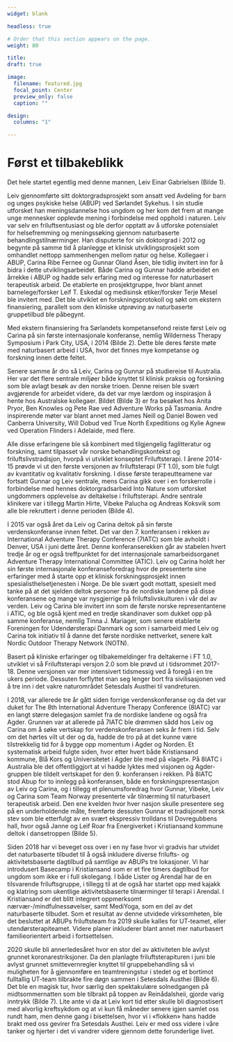 ```yaml
---
widget: blank

headless: true

# Order that this section appears on the page.
weight: 80

title: 
draft: true

image:
  filename: featured.jpg
  focal_point: Center
  preview_only: false
  caption: ""

design:
  columns: "1"

---
```


# Først et tilbakeblikk

Det hele startet egentlig med denne mannen, Leiv Einar Gabrielsen (Bilde 1).

Leiv gjennomførte sitt doktorgradsprosjekt som ansatt ved Avdeling for barn og unges psykiske helse (ABUP) ved Sørlandet Sykehus. I sin studie utforsket han meningsdannelse hos ungdom og her kom det frem at mange
unge mennesker opplevde mening i forbindelse med opphold i naturen. Leiv var selv en friluftsentusiast og ble derfor opptatt av å utforske potensialet for helsefremming og meningssøking
gjennom naturbaserte behandlingstilnærminger. Han disputerte for sin doktorgrad i 2012 og begynte på samme tid å planlegge et klinisk utviklingsprosjekt som omhandlet nettopp sammenhengen
mellom natur og helse. Kollegaer i ABUP, Carina Ribe Fernee og Gunnar Oland Åsen, ble tidlig invitert inn for å bidra i dette utviklingsarbeidet. Både Carina og Gunnar hadde arbeidet en årrekke i ABUP og
hadde selv erfaring med og interesse for naturbasert terapeutisk arbeid. De etablerte en prosjektgruppe, hvor blant annet barnelege/forsker Leif T. Eskedal og medisinsk etiker/forsker Terje
Mesel ble invitert med. Det ble utviklet en forskningsprotokoll og søkt om ekstern finansiering, parallelt som den kliniske utprøving av naturbaserte gruppetilbud ble påbegynt.

Med ekstern finansiering fra Sørlandets kompetansefond reiste først Leiv og Carina på sin første internasjonale konferanse, nemlig Wilderness Therapy Symposium i Park City, USA, i 2014 (Bilde 2).
Dette ble deres første møte med naturbasert arbeid i USA, hvor det finnes mye kompetanse og forskning innen dette feltet.

Senere samme år dro så Leiv, Carina og Gunnar på studiereise til Australia. Her var det flere sentrale miljøer både knyttet til klinisk praksis og forskning som ble avlagt besøk av den norske trioen. Denne
reisen ble svært avgjørende for arbeidet videre, da det var mye lærdom og inspirasjon å hente hos Australske kollegaer. Bildet (Bilde 3) er fra besøket hos Anita Pryor, Ben Knowles og Pete Rae ved
Adventure Works på Tasmania. Andre inspirerende møter var blant annet med James Neill og Daniel Bowen ved Canberra University, Will Dobud ved True North Expeditions og Kylie Agnew ved
Operation Flinders i Adelaide, med flere.

Alle disse erfaringene ble så kombinert med tilgjengelig faglitteratur og forskning, samt tilpasset vår norske behandlingskontekst og friluftslivstradisjon, hvorpå vi utviklet konseptet Friluftsterapi. I årene
2014-15 prøvde vi ut den første versjonen av friluftsterapi (FT 1.0), som ble fulgt av kvantitativ og kvalitativ forskning. I disse første terapeutteamene var fortsatt Gunnar og Leiv sentrale, mens Carina
gikk over i en forskerrolle i forbindelse med hennes doktorgradsarbeid Into Nature som utforsket ungdommers opplevelse av deltakelse i friluftsterapi. Andre sentrale klinikere var i tillegg Martin
Hirte, Vibeke Palucha og Andreas Koksvik som alle ble rekruttert i denne perioden (Bilde 4).

I 2015 var også året da Leiv og Carina deltok på sin første verdenskonferanse innen feltet. Det var den 7. konferansen i rekken av International Adventure Therapy Conference (7IATC) som ble avholdt i
Denver, USA i juni dette året. Denne konferanserekken går av stabelen hvert tredje år og er også treffpunktet for det internasjonale samarbeidsorganet Adventure Therapy International Committee
(ATIC). Leiv og Carina holdt her sin første internasjonale konferanseforedrag hvor de presenterte sine erfaringer med å starte opp et klinisk forskningsprosjekt innen spesialisthelsetjenesten i Norge. De
ble svært godt mottatt, spesielt med tanke på at det sjelden deltok personer fra de nordiske landene på disse konferansene og mange var nysgjerrige på friluftslivskulturen i vår del av verden. Leiv og
Carina ble invitert inn som de første norske representantene i ATIC, og ble også kjent med en tredje skandinaver som dukket opp på samme konferanse, nemlig Tinna J. Mariager, som senere etablerte
Foreningen for Udendørsterapi Danmark og som i samarbeid med Leiv og Carina tok initiativ til å danne det første nordiske nettverket, senere kalt Nordic Outdoor Therapy Network (NOTN).

Basert på kliniske erfaringer og tilbakemeldinger fra deltakerne i FT 1.0, utviklet vi så Friluftsterapi versjon 2.0 som ble prøvd ut i tidsrommet 2017-18. Denne versjonen var mer intensivert tidsmessig
ved å foregå i en tre ukers periode. Dessuten forflyttet man seg lenger bort fra sivilisasjonen ved å tre inn i det vakre naturområdet Setesdals Austhei til vandreturen.

I 2018, var allerede tre år gått siden forrige verdenskonferanse og da det var duket for The 8th International Adventure Therapy Conference (8IATC) var en langt større delegasjon samlet fra de
nordiske landene og også fra Agder. Grunnen var at allerede på 7IATC ble drømmen sådd hos Leiv og Carina om å søke vertskap for verdenskonferansen seks år frem i tid. Selv om det hørtes vilt ut der og
da, hadde de tro på at det kunne være tilstrekkelig tid for å bygge opp momentum i Agder og Norden. Et systematisk arbeid fulgte siden, hvor etter hvert både Kristiansand kommune, Blå Kors og
Universitetet i Agder ble med på «laget». På 8IATC i Australia ble det offentliggjort at vi hadde lyktes med visjonen og Agder-gruppen ble tildelt vertskapet for den 9. konferansen i rekken. På 8IATC stod
Abup for to innlegg på konferansen, både en forskningspresentasjon av Leiv og Carina, og i tillegg et plenumsforedrag hvor Gunnar, Vibeke, Leiv og Carina som Team Norway presenterte vår tilnærming
til naturbasert terapeutisk arbeid. Den ene kvelden hvor hver nasjon skulle presentere seg på en underholdende måte, fremførte dessuten Gunnar et tradisjonelt norsk stev som ble etterfulgt av en
svært ekspressiv trolldans til Dovregubbens hall, hvor også Janne og Leif Roar fra Energiverket i Kristiansand kommune deltok i dansetroppen (Bilde 5).

Siden 2018 har vi beveget oss over i en ny fase hvor vi gradvis har utvidet det naturbaserte tilbudet til å også inkludere diverse frilufts- og aktivitetsbaserte dagtilbud på samtlige av ABUPs tre lokasjoner.
Vi har introdusert Basecamp i Kristiansand som er et fire timers dagtilbud for ungdom som ikke er i full skolegang. I både Lister og Arendal har de en tilsvarende friluftsgruppe, i tillegg til at de også har
startet opp med kajakk og klatring som ukentlige aktivitetsbaserte tilnærminger til terapi i Arendal. I Kristiansand er det blitt integrert oppmerksomt nærvær-/mindfulnessøvelser, samt MediYoga, som
en del av det naturbaserte tilbudet. Som et resultat av denne utvidede virksomheten, ble det besluttet at ABUPs friluftsteam fra 2019 skulle kalles for UT-teamet, eller utendørsterapiteamet.
Videre planer inkluderer blant annet mer naturbasert familieorientert arbeid i fortsettelsen.

2020 skulle bli annerledesåret hvor en stor del av aktiviteten ble avlyst grunnet koronarestriksjoner. Da den planlagte friluftsterapituren i juni ble avlyst grunnet smittevernregler knyttet til
gruppebehandling så vi muligheten for å gjennomføre en teamtreningstur i stedet og et bortimot fulltallig UT-team tilbrakte fire døgn sammen i Setesdals Austhei (Bilde 6). Det ble en magisk tur, hvor
særlig den spektakulære solnedgangen på midtsommernatten som ble tilbrakt på toppen av Reinådalsheii, gjorde varig inntrykk (Bilde 7). Lite ante vi da at Leiv kort tid etter skulle bli
diagnostisert med alvorlig kreftsykdom og at vi kun få måneder senere igjen samlet oss rundt ham, men denne gang i bisettelsen, hvor vi i «flokken» hans hadde brakt med oss gevirer fra Setesdals
Austhei. Leiv er med oss videre i våre tanker og hjerter i det vi vandrer videre gjennom dette forunderlige livet.